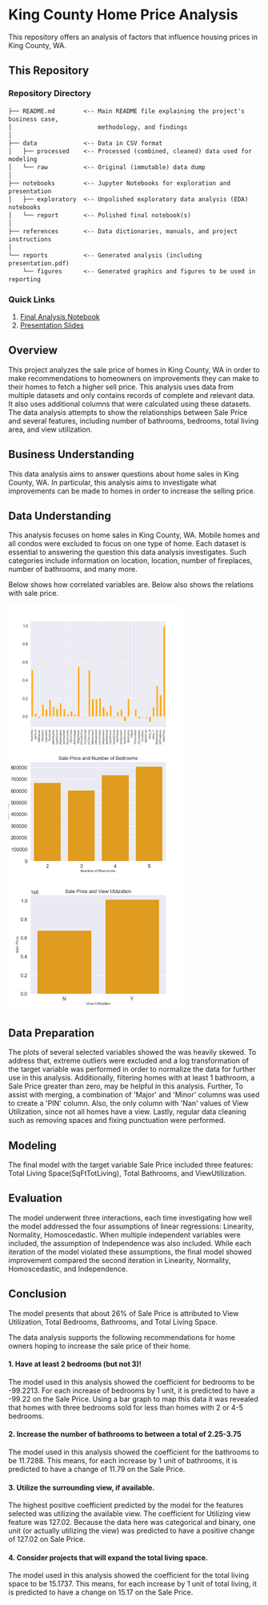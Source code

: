 # King County Home Price Analysis

This repository offers an analysis of factors that influence housing prices in King County, WA.

## This Repository

### Repository Directory

```
├── README.md        <-- Main README file explaining the project's business case,
│                        methodology, and findings
│
├── data             <-- Data in CSV format
│   ├── processed    <-- Processed (combined, cleaned) data used for modeling
│   └── raw          <-- Original (immutable) data dump
│
├── notebooks        <-- Jupyter Notebooks for exploration and presentation
│   ├── exploratory  <-- Unpolished exploratory data analysis (EDA) notebooks
│   └── report       <-- Polished final notebook(s)
│
├── references       <-- Data dictionaries, manuals, and project instructions
│
└── reports          <-- Generated analysis (including presentation.pdf)
    └── figures      <-- Generated graphics and figures to be used in reporting
```

### Quick Links

1. [Final Analysis Notebook](notebooks/report/final_notebook.ipynb)
2. [Presentation Slides](reports/presentation.pdf)


## Overview

This project analyzes the sale price of homes in King County, WA in order to make recommendations to homeowners on improvements they can make to their homes to fetch a higher sell price. This analysis uses data from multiple datasets and only contains records of complete and relevant data. It also uses additional columns that were calculated using these datasets. The data analysis attempts to show the relationships between Sale Price and several features, including number of bathrooms, bedrooms, total living area, and view utilization.


## Business Understanding

This data analysis aims to answer questions about home sales in King County, WA. In particular, this analysis aims to investigate what improvements can be made to homes in order to increase the selling price.



## Data Understanding

This analysis focuses on home sales in King County, WA. Mobile homes and all condos were excluded to focus on one type of home. Each dataset is essential to answering the question this data analysis investigates. Such categories include information on location, location, number of fireplaces, number of bathrooms, and many more. 

Below shows how correlated variables are. Below also shows the relations with sale price.


<img src="notebooks/report/related.png" width="350">

<img src="notebooks/report/BdrmSP.png" width="350">

<img src="notebooks/report/UsedViewOrNo.png" width="350">




## Data Preparation

The plots of several selected variables showed the was heavily skewed. To address that, extreme outliers were excluded and a log transformation of the target variable was performed in order to normalize the data for further use in this analysis. Additionally, filtering homes with at least 1 bathroom, a Sale Price greater than zero, may be helpful in this analysis. Further, To assist with merging, a combination of 'Major' and 'Minor' columns was used to create a 'PIN' column. Also, the only column with 'Nan' values of View Utilization, since not all homes have a view. Lastly, regular data cleaning such as removing spaces and fixing punctuation were performed.



## Modeling

The final model with the target variable Sale Price included three features: Total Living Space(SqFtTotLiving), Total Bathrooms, and ViewUtilization. 

## Evaluation


The model underwent three interactions, each time investigating how well the model addressed the four assumptions of linear regressions: Linearity, Normality, Homoscedastic. When multiple independent variables were included, the assumption of Independence was also included. While each iteration of the model violated these assumptions, the final model showed improvement compared the second iteration in Linearity, Normality, Homoscedastic, and Independence. 



## Conclusion
The model presents that about 26% of Sale Price is attributed to View Utilization, Total Bedrooms, Bathrooms, and Total Living Space.

The data analysis supports the following recommendations for home owners hoping to increase the sale price of their home.

#### 1. Have at least 2 bedrooms (but not 3)! ####

The model used in this analysis showed the coefficient for bedrooms to be -99.2213. For each increase of bedrooms by 1 unit, it is predicted to have a -99.22 on the Sale Price. Using a bar graph to map this data it was revealed that homes with three bedrooms sold for less than homes with 2 or 4-5 bedrooms.

#### 2. Increase the number of bathrooms to between a total of 2.25-3.75 ####

The model used in this analysis showed the coefficient for the  bathrooms to be 11.7288. This means, for each increase by 1 unit of bathrooms, it is predicted to have a change of 11.79 on the Sale Price.

#### 3. Utilize the surrounding view, if available. #### 

The highest positive coefficient predicted by the model for the features selected was utilizing the available view. The coefficient for Utilizing view feature was 127.02. Because the data here was categorical and binary, one unit (or actually utilizing the view) was predicted to have a positive change of 127.02 on Sale Price.

#### 4. Consider projects that will expand the total living space. #### 
The model used in this analysis showed the coefficient for the  total living space to be 15.1737. This means, for each increase by 1 unit of total living, it is predicted to have a change on 15.17 on the Sale Price.




